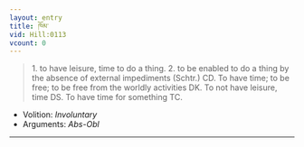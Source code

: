 ```yaml
---
layout: entry
title: ཁོམ་
vid: Hill:0113
vcount: 0
---
```

> 1\. to have leisure, time to do a thing\. 2\. to be enabled to do a thing by the absence of external impediments (Schtr\.) CD\. To have time; to be free; to be free from the worldly activities DK\. To not have leisure, time DS\. To have time for something TC\.

* Volition: _Involuntary_
* Arguments: _Abs-Obl_

---

